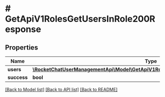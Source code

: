 # # GetApiV1RolesGetUsersInRole200Response

## Properties

Name | Type | Description | Notes
------------ | ------------- | ------------- | -------------
**users** | [**\RocketChatUserManagementApi\Model\GetApiV1RolesGetUsersInRole200ResponseUsersInner[]**](GetApiV1RolesGetUsersInRole200ResponseUsersInner.md) |  | [optional]
**success** | **bool** |  | [optional]

[[Back to Model list]](../../README.md#models) [[Back to API list]](../../README.md#endpoints) [[Back to README]](../../README.md)
